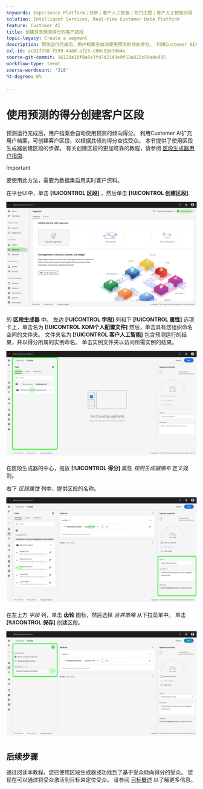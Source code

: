 ```yaml
---
keywords: Experience Platform；分析；客户人工智能；热门主题；客户人工智能区段
solution: Intelligent Services, Real-time Customer Data Platform
feature: Customer AI
title: 创建具有预测得分的客户区段
topic-legacy: Create a segment
description: 预测运行完成后，用户档案会自动使用预测的倾向得分。 利用Customer AI扩充用户档案，可创建客户区段，以根据其倾向得分查找受众。 本节提供了使用区段生成器创建区段的步骤。
exl-id: ac81f798-f599-4a8d-af25-c00c92e74b4e
source-git-commit: 16120a10f8a6e3fd7d2143e9f52a822c59a4c935
workflow-type: tm+mt
source-wordcount: '318'
ht-degree: 0%

---
```


# 使用预测的得分创建客户区段

预测运行完成后，用户档案会自动使用预测的倾向得分。 利用Customer AI扩充用户档案，可创建客户区段，以根据其倾向得分查找受众。 本节提供了使用区段生成器创建区段的步骤。 有关创建区段的更加可靠的教程，请参阅 [区段生成器用户指南](../../../segmentation/ui/segment-builder.md).

>[!IMPORTANT]
>
>要使用此方法，需要为数据集启用实时客户资料。

在平台UI中，单击 **[!UICONTROL 区段]** ，然后单击 **[!UICONTROL 创建区段]**.

![](../images/user-guide/segments.png)

的 **区段生成器** 中。 左边 **[!UICONTROL 字段]** 列和下 **[!UICONTROL 属性]** 选项卡上，单击名为 **[!UICONTROL XDM个人配置文件]** 然后，单击具有您组织命名空间的文件夹。 文件夹名为 **[!UICONTROL 客户人工智能]** 包含预测运行的结果，并以得分所属的实例命名。 单击实例文件夹以访问所需实例的结果。

![](../images/user-guide/results.png)

在区段生成器的中心，拖放 **[!UICONTROL 得分]** 属性 *规则生成器画布* 定义规则。

右下 *区段属性* 列中，提供区段的名称。

![](../images/user-guide/properties.png)

在左上方 *字段* 列，单击 **齿轮** 图标，然后选择 *合并策略* 从下拉菜单中。 单击 **[!UICONTROL 保存]** 创建区段。

![](../images/user-guide/merge_policy.png)

## 后续步骤

通过阅读本教程，您已使用区段生成器成功找到了基于受众倾向得分的受众。 您现在可以通过将受众激活到目标来定位受众。 请参阅 [目标概述](../../../destinations/home.md) 以了解更多信息。
